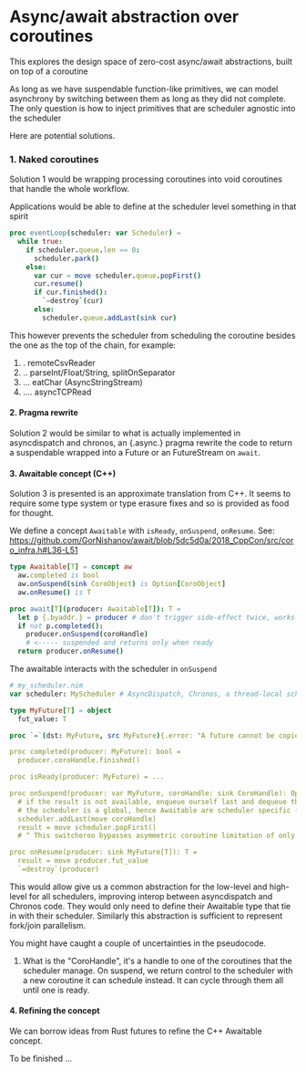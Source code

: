 # Async/await abstraction over coroutines

This explores the design space of zero-cost async/await abstractions,
built on top of a coroutine

As long as we have suspendable function-like primitives, we can model asynchrony
by switching between them as long as they did not complete.
The only question is how to inject  primitives that are scheduler agnostic into the scheduler

Here are potential solutions.

### 1. Naked coroutines

Solution 1 would be wrapping processing coroutines into void coroutines that handle the whole workflow.

Applications would be able to define at the scheduler level
something in that spirit
```Nim
proc eventLoop(scheduler: var Scheduler) =
  while true:
    if scheduler.queue.len == 0:
      scheduler.park()
    else:
      var cur = move scheduler.queue.popFirst()
      cur.resume()
      if cur.finished():
        `=destroy`(cur)
      else:
        scheduler.queue.addLast(sink cur)
```

This however prevents the scheduler from scheduling the coroutine besides the one as the top of the chain, for example:
1. . remoteCsvReader
2. .. parseInt/Float/String, splitOnSeparator
3. ... eatChar (AsyncStringStream)
4. .... asyncTCPRead

#### 2. Pragma rewrite

Solution 2 would be similar to what is actually implemented in asyncdispatch and chronos,
an {.async.} pragma rewrite the code to return a suspendable wrapped into a Future or an FutureStream on `await`.

#### 3. Awaitable concept (C++)

Solution 3 is presented is an approximate translation from C++.
It seems to require some type system or type erasure fixes and
so is provided as food for thought.

We define a concept `Awaitable` with `isReady`, `onSuspend`, `onResume`.
See: https://github.com/GorNishanov/await/blob/5dc5d0a/2018_CppCon/src/coro_infra.h#L36-L51

```Nim
type Awaitable[T] = concept aw
  aw.completed is bool
  aw.onSuspend(sink CoroObject) is Option[CoroObject]
  aw.onResume() is T

proc await[T](producer: Awaitable[T]): T =
  let p {.byaddr.} = producer # don't trigger side-effect twice, works with move only types.
  if not p.completed():
    producer.onSuspend(coroHandle)
    # <----- suspended and returns only when ready
  return producer.onResume()
```

The awaitable interacts with the scheduler in `onSuspend`
```Nim
# my_scheduler.nim
var scheduler: MyScheduler # AsyncDispatch, Chronos, a thread-local scheduler or your own tailor made scheduler

type MyFuture[T] = object
  fut_value: T

proc `=`(dst: MyFuture, src MyFuture){.error: "A future cannot be copied"}

proc completed(producer: MyFuture): bool =
  producer.coroHandle.finished()

proc isReady(producer: MyFuture) = ...

proc onSuspend(producer: var MyFuture, coroHandle: sink CoroHandle): Option[CoroHandle] =
  # if the result is not available, enqueue ourself last and dequeue the first coroutine in the scheduler
  # the scheduler is a global, hence Awaitable are scheduler specific (but asyncdispatch and Chronos can provide their own).
  scheduler.addLast(move coroHandle)
  result = move scheduler.popFirst()
  # ^ This switcheroo bypasses asymmetric coroutine limitation of only returning to their caller.

proc onResume(producer: sink MyFuture[T]): T =
  result = move producer.fut_value
  `=destroy`(producer)
```

This would allow give us a common abstraction for the low-level and high-level for all schedulers,
improving interop between asyncdispatch and Chronos code. They would only need to define their Awaitable type that tie in with their scheduler. Similarly this abstraction is sufficient to represent fork/join parallelism.

You might have caught a couple of uncertainties in the pseudocode.
1. What is the "CoroHandle", it's a handle to one of the coroutines that the scheduler manage.
   On suspend, we return control to the scheduler with a new coroutine it can schedule instead.
   It can cycle through them all until one is ready.

#### 4. Refining the concept

We can borrow ideas from Rust futures to refine the C++ Awaitable concept.

To be finished ...
